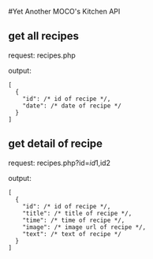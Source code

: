 #Yet Another MOCO's Kitchen API

## get all recipes
request:
recipes.php

output:
```
[
  {
    "id": /* id of recipe */,
    "date": /* date of recipe */
  }
]
```

## get detail of recipe
request:
recipes.php?id=$id1,$id2

output:
```
[
  {
    "id": /* id of recipe */,
    "title": /* title of recipe */,
    "time": /* time of recipe */,
    "image": /* image url of recipe */,
    "text": /* text of recipe */
  }
]
```
